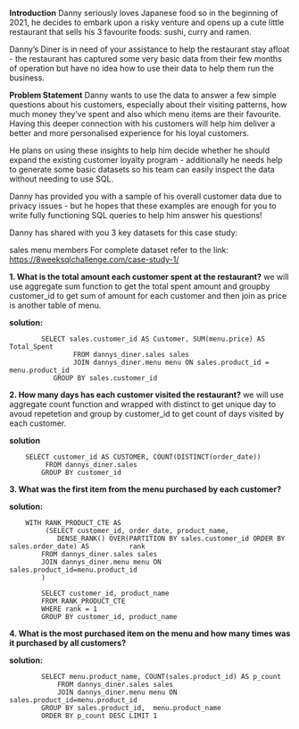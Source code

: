 **Introduction**
Danny seriously loves Japanese food so in the beginning of 2021, he decides to embark upon a risky venture and opens up a cute little restaurant that sells his 3 favourite foods: sushi, curry and ramen.

Danny’s Diner is in need of your assistance to help the restaurant stay afloat - the restaurant has captured some very basic data from their few months of operation but have no idea how to use their data to help them run the business.

**Problem Statement**
Danny wants to use the data to answer a few simple questions about his customers, especially about their visiting patterns, how much money they’ve spent and also which menu items are their favourite. Having this deeper connection with his customers will help him deliver a better and more personalised experience for his loyal customers.

He plans on using these insights to help him decide whether he should expand the existing customer loyalty program - additionally he needs help to generate some basic datasets so his team can easily inspect the data without needing to use SQL.

Danny has provided you with a sample of his overall customer data due to privacy issues - but he hopes that these examples are enough for you to write fully functioning SQL queries to help him answer his questions!

Danny has shared with you 3 key datasets for this case study:

sales
menu
members
For complete dataset refer to the link: https://8weeksqlchallenge.com/case-study-1/

**1. What is the total amount each customer spent at the restaurant?** we will use aggregate sum function to get the total spent amount and groupby customer_id to get sum of amount for each customer and then join as price is another table of menu.
	
**solution:**      
		
  			SELECT sales.customer_id AS Customer, SUM(menu.price) AS Total_Spent
            		FROM dannys_diner.sales sales 
            		JOIN dannys_diner.menu menu ON sales.product_id = menu.product_id
          	   GROUP BY sales.customer_id

**2. How many days has each customer visited the restaurant?** we will use aggregate count function and wrapped with distinct to get unique day to avoud repetetion and group by customer_id to get count of days visited by each customer.

**solution**
		
  		SELECT customer_id AS CUSTOMER, COUNT(DISTINCT(order_date))
       		 FROM dannys_diner.sales
        	GROUP BY customer_id

**3. What was the first item from the menu purchased by each customer?**

**solution:**
		
  		WITH RANK_PRODUCT_CTE AS
       		 (SELECT customer_id, order_date, product_name, 
        		DENSE_RANK() OVER(PARTITION BY sales.customer_id ORDER BY sales.order_date) AS 			rank
        	FROM dannys_diner.sales sales 
        	JOIN dannys_diner.menu menu ON sales.product_id=menu.product_id
       		)
        
        	SELECT customer_id, product_name
        	FROM RANK_PRODUCT_CTE
        	WHERE rank = 1
        	GROUP BY customer_id, product_name

**4. What is the most purchased item on the menu and how many times was it purchased by all customers?**

**solution:**	

			SELECT menu.product_name, COUNT(sales.product_id) AS p_count
    			FROM dannys_diner.sales sales 
    			JOIN dannys_diner.menu menu ON sales.product_id=menu.product_id
    		GROUP BY sales.product_id,  menu.product_name
    		ORDER BY p_count DESC LIMIT 1
